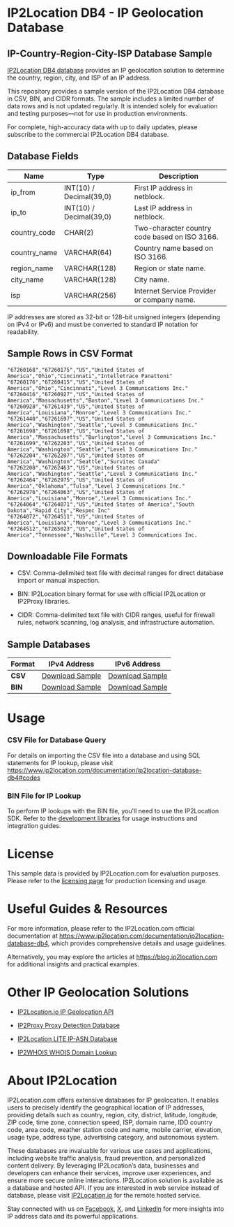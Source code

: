 
# IP2Location DB4 - IP Geolocation Database

## IP-Country-Region-City-ISP Database Sample

[IP2Location DB4 database](https://www.ip2location.com/database/db4-ip-country-region-city-isp) provides an IP geolocation solution to determine the country, region, city, and ISP of an IP address.

This repository provides a sample version of the IP2Location DB4 database in CSV, BIN, and CIDR formats. The sample includes a limited number of data rows and is not updated regularly. It is intended solely for evaluation and testing purposes—not for use in production environments.

For complete, high-accuracy data with up to daily updates, please subscribe to the commercial IP2Location DB4 database.

## Database Fields

| **Name**      | **Type**                    | **Description**                           |
|---------------|-----------------------------|-------------------------------------------|
| ip_from       | INT(10) / Decimal(39,0)     | First IP address in netblock.             |
| ip_to         | INT(10) / Decimal(39,0)     | Last IP address in netblock.              |
| country_code  | CHAR(2)                     | Two-character country code based on ISO 3166. |
| country_name  | VARCHAR(64)                 | Country name based on ISO 3166.           |
| region_name   | VARCHAR(128)                | Region or state name.                     |
| city_name     | VARCHAR(128)                | City name.                                |
| isp           | VARCHAR(256)                | Internet Service Provider or company name.|

IP addresses are stored as 32-bit or 128-bit unsigned integers (depending on IPv4 or IPv6) and must be converted to standard IP notation for readability.

## Sample Rows in CSV Format
```csv
"67260168","67260175","US","United States of America","Ohio","Cincinnati","Intelletrace Panattoni"
"67260176","67260415","US","United States of America","Ohio","Cincinnati","Level 3 Communications Inc."
"67260416","67260927","US","United States of America","Massachusetts","Boston","Level 3 Communications Inc."
"67260928","67261439","US","United States of America","Louisiana","Monroe","Level 3 Communications Inc."
"67261440","67261697","US","United States of America","Washington","Seattle","Level 3 Communications Inc."
"67261698","67261698","US","United States of America","Massachusetts","Burlington","Level 3 Communications Inc."
"67261699","67262203","US","United States of America","Washington","Seattle","Level 3 Communications Inc."
"67262204","67262207","US","United States of America","Washington","Seattle","Survitec Canada"
"67262208","67262463","US","United States of America","Washington","Seattle","Level 3 Communications Inc."
"67262464","67262975","US","United States of America","Oklahoma","Tulsa","Level 3 Communications Inc."
"67262976","67264063","US","United States of America","Louisiana","Monroe","Level 3 Communications Inc."
"67264064","67264071","US","United States of America","South Dakota","Rapid City","Respec Inc"
"67264072","67264511","US","United States of America","Louisiana","Monroe","Level 3 Communications Inc."
"67264512","67265023","US","United States of America","Tennessee","Nashville","Level 3 Communications Inc.
```

## Downloadable File Formats

- CSV: Comma-delimited text file with decimal ranges for direct database import or manual inspection.

- BIN: IP2Location binary format for use with official IP2Location or IP2Proxy libraries.

- CIDR: Comma-delimited text file with CIDR ranges, useful for firewall rules, network scanning, log analysis, and infrastructure automation.

## Sample Databases

| Format       | IPv4 Address                                                                                                         | IPv6 Address                                                                                                         |
|--------------|---------------------------------------------------------------------------------------------------------------------|---------------------------------------------------------------------------------------------------------------------|
| **CSV**      | [Download Sample](https://github.com/ip2location/sample-databases/tree/main/IP2Location/DB4/ip2location-db4-sample.ipv4.csv) | [Download Sample](https://github.com/ip2location/sample-databases/tree/main/IP2Location/DB4/ip2location-db4-sample.ipv6.csv) |
| **BIN**      | [Download Sample](https://github.com/ip2location/sample-databases/tree/main/IP2Location/DB4/ip2location-db4-sample.ipv4.bin) | [Download Sample](https://github.com/ip2location/sample-databases/tree/main/IP2Location/DB4/ip2location-db4-sample.ipv6.bin) |

# Usage

### CSV File for Database Query

For details on importing the CSV file into a database and using SQL statements for IP lookup, please visit <https://www.ip2location.com/documentation/ip2location-database-db4#codes>

### BIN File for IP Lookup

To perform IP lookups with the BIN file, you’ll need to use the IP2Location SDK. Refer to the [development libraries](https://www.ip2location.com/development-libraries/) for usage instructions and integration guides.

# License

This sample data is provided by IP2Location.com for evaluation purposes. Please refer to the [licensing page](https://www.ip2location.com/licensing) for production licensing and usage.

# Useful Guides & Resources

For more information, please refer to the IP2Location.com official documentation at <https://www.ip2location.com/documentation/ip2location-database-db4>, which provides comprehensive details and usage guidelines.

Alternatively, you may explore the articles at <https://blog.ip2location.com> for additional insights and practical examples.

# Other IP Geolocation Solutions

- [IP2Location.io IP Geolocation API](https://www.ip2location.io)

- [IP2Proxy Proxy Detection Database](https://www.ip2location.com/database/ip2proxy)

- [IP2Location LITE IP-ASN Database](https://lite.ip2location.com/database-asn)

- [IP2WHOIS WHOIS Domain Lookup](https://www.ip2whois.com/)

# About IP2Location

IP2Location.com offers extensive databases for IP geolocation. It enables users to precisely identify the geographical location of IP addresses, providing details such as country, region, city, district, latitude, longitude, ZIP code, time zone, connection speed, ISP, domain name, IDD country code, area code, weather station code and name, mobile carrier, elevation, usage type, address type, advertising category, and autonomous system.

These databases are invaluable for various use cases and applications, including website traffic analysis, fraud prevention, and personalized content delivery. By leveraging IP2Location’s data, businesses and developers can enhance their services, improve user experiences, and ensure more secure online interactions. IP2Location solution is available as a database and hosted API. If you are interested in web service instead of database, please visit [IP2Location.io](https://www.ip2location.io) for the remote hosted service.

Stay connected with us on [Facebook](https://www.facebook.com/ip2location), [X](https://x.com/ip2location), and [LinkedIn](https://www.linkedin.com/company/ip2location) for more insights into IP address data and its powerful applications.
